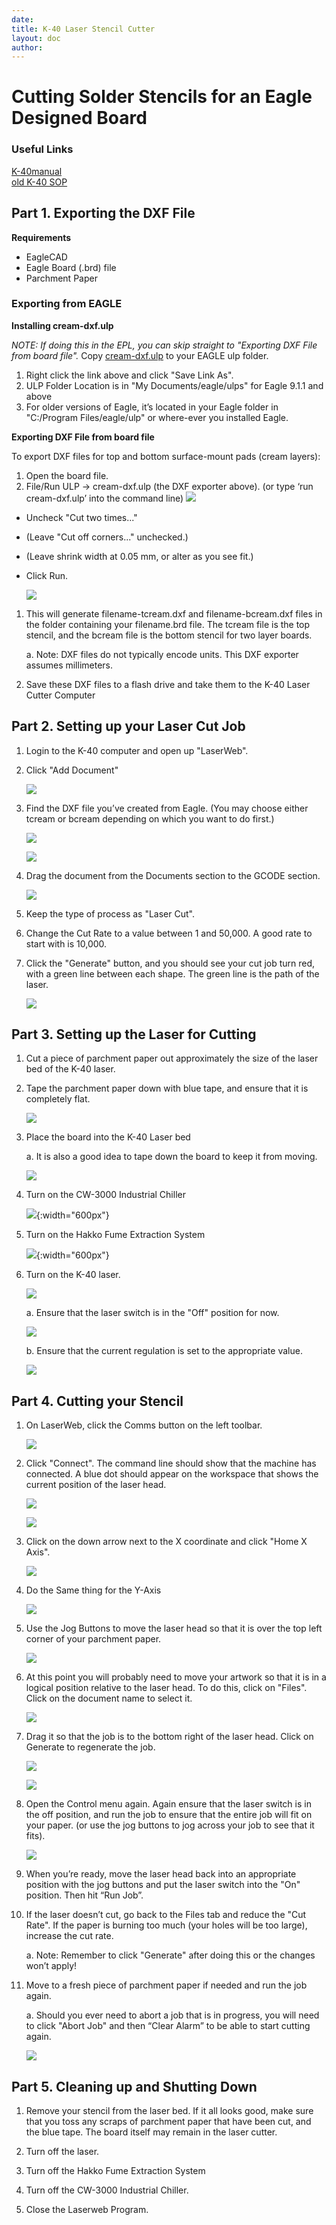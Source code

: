 ```yaml
---
date:
title: K-40 Laser Stencil Cutter
layout: doc
author:
---
```


# Cutting Solder Stencils for an Eagle Designed Board

### Useful Links
[K-40manual](K-40manual.pdf)  
[old K-40 SOP](index_old.html)

## Part 1. Exporting the DXF File

**Requirements**

* EagleCAD
* Eagle Board (.brd) file
* Parchment Paper

### Exporting from EAGLE
**Installing cream-dxf.ulp**

*NOTE: If doing this in the EPL, you can skip straight to "Exporting DXF File from board file".*
Copy [cream-dxf.ulp](https://github.com/SWITCHSCIENCE/ssci-eagle-public/raw/master/cream-dxf.ulp) to your EAGLE ulp folder.

1. Right click the link above and click "Save Link As".
2. ULP Folder Location is in  "My Documents/eagle/ulps" for Eagle 9.1.1 and above
3. For older versions of Eagle, it’s located in your Eagle folder in "C:/Program Files/eagle/ulp" or where-ever you installed Eagle.

**Exporting DXF File from board file**

To export DXF files for top and bottom surface-mount pads (cream layers):
1. Open the board file.
2. File/Run ULP -> cream-dxf.ulp (the DXF exporter above). (or type ‘run cream-dxf.ulp’ into the command line)
    ![](img1/image_0.png)

* Uncheck "Cut two times..."
* (Leave "Cut off corners..." unchecked.)
* (Leave shrink width at 0.05 mm, or alter as you see fit.)
* Click Run.

    ![](img1/image_1.png)

1. This will generate filename-tcream.dxf and filename-bcream.dxf files in the folder containing your filename.brd file. The tcream file is the top stencil, and the bcream file is the bottom stencil for two layer boards.

    a. Note: DXF files do not typically encode units. This DXF exporter assumes millimeters.

2. Save these DXF files to a flash drive and take them to the K-40 Laser Cutter Computer

## Part 2. Setting up your Laser Cut Job

1. Login to the K-40 computer and open up "LaserWeb".

2. Click "Add Document"

    ![](img1/image_2.png)

3. Find the DXF file you’ve created from Eagle. (You may choose either tcream or bcream depending on which you want to do first.)

    ![](img1/image_3.png)

    ![](img1/image_4.png)

4. Drag the document from the Documents section to the GCODE section.

    ![](img1/image_5.png)

5. Keep the type of process as "Laser Cut".

6. Change the Cut Rate to a value between 1 and 50,000. A good rate to start with is 10,000.

7. Click the "Generate" button, and you should see your cut job turn red, with a green line between each shape. The green line is the path of the laser.

    ![](img1/image_6.png)

## Part 3. Setting up the Laser for Cutting

1. Cut a piece of parchment paper out approximately the size of the laser bed of the K-40 laser. 

2. Tape the parchment paper down with blue tape, and ensure that it is completely flat.

    ![](img1/image_7.png)

3. Place the board into the K-40 Laser bed

    a. It is also a good idea to tape down the board to keep it from moving.

    ![](img1/image_8.png)

4. Turn on the CW-3000 Industrial Chiller

    ![](img/image19.jpg){:width="600px"}

5. Turn on the Hakko Fume Extraction System

    ![](img/image20.jpg){:width="600px"}

6. Turn on the K-40 laser.

    ![](img1/image_11.png)

   a. Ensure that the laser switch is in the "Off" position for now.

    ![](img/image22.png)

   b. Ensure that the current regulation is set to the appropriate value.

    ![](img1/image_12.png)

## Part 4. Cutting your Stencil

1. On LaserWeb, click the Comms button on the left toolbar.

    ![](img1/image_13.png)

2. Click "Connect". The command line should show that the machine has connected. A blue dot should appear on the workspace that shows the current position of the laser head.

    ![](img1/image_14.png)

    ![](img1/image_15.png)

3. Click on the down arrow next to the X coordinate and click "Home X Axis".

    ![](img1/image_16.png)

4. Do the Same thing for the Y-Axis

    ![](img1/image_17.png)

5. Use the Jog Buttons to move the laser head so that it is over the top left corner of your parchment paper.

    ![](img1/image_18.png)

6. At this point you will probably need to move your artwork so that it is in a logical position relative to the laser head. To do this, click on "Files". Click on the document name to select it.

    ![](img1/image_19.png)

7. Drag it so that the job is to the bottom right of the laser head. Click on Generate to regenerate the job.

    ![](img1/image_20.png)

    ![](img1/image_21.png)

8. Open the Control menu again. Again ensure that the laser switch is in the off position, and run the job to ensure that the entire job will fit on your paper. (or use the jog buttons to jog across your job to see that it fits).

    ![](img1/image_22.png)

9. When you’re ready, move the laser head back into an appropriate position with the jog buttons and put the laser switch into the "On" position. Then hit “Run Job”.

10. If the laser doesn’t cut, go back to the Files tab and reduce the "Cut Rate". If the paper is burning too much (your holes will be too large), increase the cut rate.

    a. Note: Remember to click "Generate" after doing this or the changes won’t apply!

11. Move to a fresh piece of parchment paper if needed and run the job again.

    a. Should you ever need to abort a job that is in progress, you will need to click "Abort Job" and then “Clear Alarm” to be able to start cutting again.

    ![](img1/image_23.png)

## Part 5. Cleaning up and Shutting Down

1. Remove your stencil from the laser bed. If it all looks good, make sure that you toss any scraps of parchment paper that have been cut, and the blue tape. The board itself may remain in the laser cutter. 

2. Turn off the laser.

3. Turn off the Hakko Fume Extraction System

4. Turn off the CW-3000 Industrial Chiller.

5. Close the Laserweb Program.

